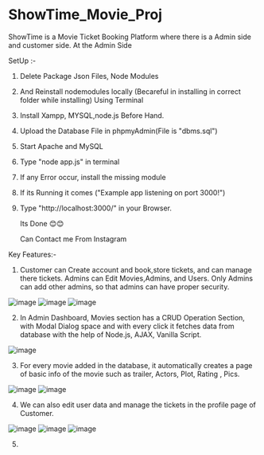 # ShowTime_Movie_Proj

ShowTime is a Movie Ticket Booking Platform where there is a Admin side and customer side. At the Admin Side 

SetUp :-

1) Delete Package Json Files, Node Modules
2) And Reinstall nodemodules locally (Becareful in installing in correct folder while installing) Using Terminal
3) Install Xampp, MYSQL,node.js Before Hand.
4) Upload the Database File in phpmyAdmin(File is "dbms.sql")
5) Start Apache and MySQL
6) Type "node app.js" in terminal
7) If any Error occur, install the missing module
8) If its Running it comes ("Example app listening on port 3000!")
9) Type "http://localhost:3000/" in your Browser.

    Its Done 😊😊


   Can Contact me From Instagram

Key Features:-

1) Customer can Create account and book,store tickets, and can manage there tickets. Admins can Edit Movies,Admins, and Users. Only Admins can add other admins, so that admins can have proper security.

![image](https://github.com/RatanKalpaSai/ShowTime_Movie_Proj/assets/97551433/9cd0ebc0-fb03-4f5b-b371-6a9e1a9475d1)
![image](https://github.com/RatanKalpaSai/ShowTime_Movie_Proj/assets/97551433/54ea5673-6466-43d9-8e60-15ab566927fd)
![image](https://github.com/RatanKalpaSai/ShowTime_Movie_Proj/assets/97551433/4bf7c392-161f-4f16-ab69-33349a364280)

2) In Admin Dashboard, Movies section has a CRUD Operation Section, with Modal Dialog space and with every click it fetches data from database with the help of Node.js, AJAX, Vanilla Script.

![image](https://github.com/RatanKalpaSai/ShowTime_Movie_Proj/assets/97551433/21afbe8f-7af7-4109-9f8a-eb5870b12492)

3) For every movie added in the database, it automatically creates a page of basic info of the movie such as trailer, Actors, Plot, Rating , Pics. 

![image](https://github.com/RatanKalpaSai/ShowTime_Movie_Proj/assets/97551433/ac5842b8-8bd6-48c8-8c81-a4ebcb045b52)
![image](https://github.com/RatanKalpaSai/ShowTime_Movie_Proj/assets/97551433/f8ed43a1-72b0-46b9-9958-1ec6d1c941d9)

4) We can also edit user data and manage the tickets in the profile page of Customer.

![image](https://github.com/RatanKalpaSai/ShowTime_Movie_Proj/assets/97551433/94db19c4-43f1-4094-b634-bd01e43fc632)
![image](https://github.com/RatanKalpaSai/ShowTime_Movie_Proj/assets/97551433/8be4c86e-10d5-4dda-90dd-6c32cb1ea624)
![image](https://github.com/RatanKalpaSai/ShowTime_Movie_Proj/assets/97551433/6816e8a0-9ba9-4c5e-a89d-82150e30ff78)

5) 













